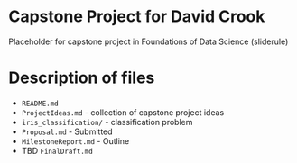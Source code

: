 
# Capstone Project for David Crook

Placeholder for capstone project in Foundations of Data Science (sliderule)

# Description of files

- `README.md`
- `ProjectIdeas.md` - collection of capstone project ideas
- `iris_classification/` - classification problem
- `Proposal.md` - Submitted
- `MilestoneReport.md` - Outline
- TBD `FinalDraft.md`
